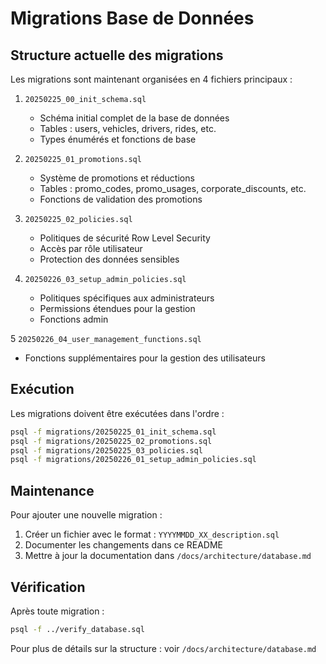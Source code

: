 # Migrations Base de Données

## Structure actuelle des migrations

Les migrations sont maintenant organisées en 4 fichiers principaux :

1. `20250225_00_init_schema.sql`
   - Schéma initial complet de la base de données
   - Tables : users, vehicles, drivers, rides, etc.
   - Types énumérés et fonctions de base

2. `20250225_01_promotions.sql`
   - Système de promotions et réductions
   - Tables : promo_codes, promo_usages, corporate_discounts, etc.
   - Fonctions de validation des promotions

3. `20250225_02_policies.sql`
   - Politiques de sécurité Row Level Security
   - Accès par rôle utilisateur
   - Protection des données sensibles

4. `20250226_03_setup_admin_policies.sql`
   - Politiques spécifiques aux administrateurs
   - Permissions étendues pour la gestion
   - Fonctions admin

5  `20250226_04_user_management_functions.sql`
   - Fonctions supplémentaires pour la gestion des utilisateurs




## Exécution

Les migrations doivent être exécutées dans l'ordre :

```bash
psql -f migrations/20250225_01_init_schema.sql
psql -f migrations/20250225_02_promotions.sql
psql -f migrations/20250225_03_policies.sql
psql -f migrations/20250226_01_setup_admin_policies.sql
```

## Maintenance

Pour ajouter une nouvelle migration :

1. Créer un fichier avec le format : `YYYYMMDD_XX_description.sql`
2. Documenter les changements dans ce README
3. Mettre à jour la documentation dans `/docs/architecture/database.md`

## Vérification

Après toute migration :
```bash
psql -f ../verify_database.sql
```

Pour plus de détails sur la structure : voir `/docs/architecture/database.md`
